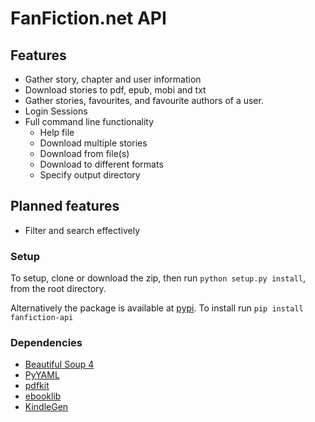 # FanFiction.net API

## Features
* Gather story, chapter and user information
* Download stories to pdf, epub, mobi and txt
* Gather stories, favourites, and favourite authors of a user.
* Login Sessions
* Full command line functionality
  * Help file
  * Download multiple stories
  * Download from file(s)
  * Download to different formats
  * Specify output directory


## Planned features
* Filter and search effectively

### Setup
To setup, clone or download the zip, then run `python setup.py install`, from the root directory.

Alternatively the package is available at [pypi](https://pypi.python.org/pypi/fanfiction-api).
To install run `pip install  fanfiction-api`

### Dependencies
* [Beautiful Soup 4](http://www.crummy.com/software/BeautifulSoup/)
* [PyYAML](http://pyyaml.org/wiki/PyYAMLDocumentation)
* [pdfkit](https://pypi.python.org/pypi/pdfkit)
* [ebooklib](https://pypi.python.org/pypi/EbookLib/0.15)
* [KindleGen](http://www.amazon.com/gp/feature.html?docId=1000765211)
